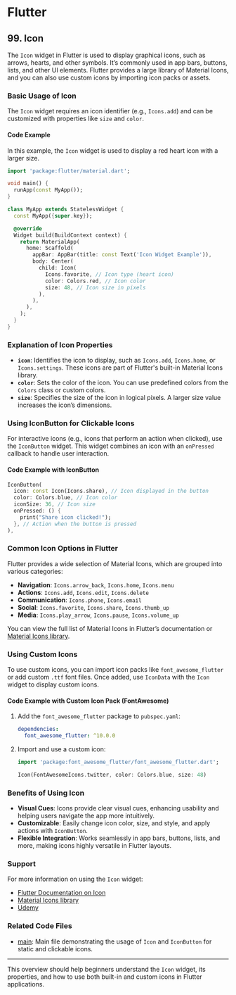 # Flutter

## 99. Icon

The `Icon` widget in Flutter is used to display graphical icons, such as arrows, hearts, and other symbols. It’s commonly used in app bars, buttons, lists, and other UI elements. Flutter provides a large library of Material Icons, and you can also use custom icons by importing icon packs or assets.

### Basic Usage of Icon

The `Icon` widget requires an icon identifier (e.g., `Icons.add`) and can be customized with properties like `size` and `color`.

#### Code Example

In this example, the `Icon` widget is used to display a red heart icon with a larger size.

```dart
import 'package:flutter/material.dart';

void main() {
  runApp(const MyApp());
}

class MyApp extends StatelessWidget {
  const MyApp({super.key});

  @override
  Widget build(BuildContext context) {
    return MaterialApp(
      home: Scaffold(
        appBar: AppBar(title: const Text('Icon Widget Example')),
        body: Center(
          child: Icon(
            Icons.favorite, // Icon type (heart icon)
            color: Colors.red, // Icon color
            size: 48, // Icon size in pixels
          ),
        ),
      ),
    );
  }
}
```

### Explanation of Icon Properties

- **`icon`**: Identifies the icon to display, such as `Icons.add`, `Icons.home`, or `Icons.settings`. These icons are part of Flutter's built-in Material Icons library.
- **`color`**: Sets the color of the icon. You can use predefined colors from the `Colors` class or custom colors.
- **`size`**: Specifies the size of the icon in logical pixels. A larger size value increases the icon’s dimensions.

### Using IconButton for Clickable Icons

For interactive icons (e.g., icons that perform an action when clicked), use the `IconButton` widget. This widget combines an icon with an `onPressed` callback to handle user interaction.

#### Code Example with IconButton

```dart
IconButton(
  icon: const Icon(Icons.share), // Icon displayed in the button
  color: Colors.blue, // Icon color
  iconSize: 36, // Icon size
  onPressed: () {
    print("Share icon clicked!");
  }, // Action when the button is pressed
),
```

### Common Icon Options in Flutter

Flutter provides a wide selection of Material Icons, which are grouped into various categories:

- **Navigation**: `Icons.arrow_back`, `Icons.home`, `Icons.menu`
- **Actions**: `Icons.add`, `Icons.edit`, `Icons.delete`
- **Communication**: `Icons.phone`, `Icons.email`
- **Social**: `Icons.favorite`, `Icons.share`, `Icons.thumb_up`
- **Media**: `Icons.play_arrow`, `Icons.pause`, `Icons.volume_up`

You can view the full list of Material Icons in Flutter’s documentation or [Material Icons library](https://fonts.google.com/icons).

### Using Custom Icons

To use custom icons, you can import icon packs like `font_awesome_flutter` or add custom `.ttf` font files. Once added, use `IconData` with the `Icon` widget to display custom icons.

#### Code Example with Custom Icon Pack (FontAwesome)

1. Add the `font_awesome_flutter` package to `pubspec.yaml`:

   ```yaml
   dependencies:
     font_awesome_flutter: ^10.0.0
   ```

2. Import and use a custom icon:

   ```dart
   import 'package:font_awesome_flutter/font_awesome_flutter.dart';

   Icon(FontAwesomeIcons.twitter, color: Colors.blue, size: 48)
   ```

### Benefits of Using Icon

- **Visual Cues**: Icons provide clear visual cues, enhancing usability and helping users navigate the app more intuitively.
- **Customizable**: Easily change icon color, size, and style, and apply actions with `IconButton`.
- **Flexible Integration**: Works seamlessly in app bars, buttons, lists, and more, making icons highly versatile in Flutter layouts.

### Support

For more information on using the `Icon` widget:

- [Flutter Documentation on Icon](https://api.flutter.dev/flutter/widgets/Icon-class.html)
- [Material Icons library](https://fonts.google.com/icons)
- [Udemy](https://www.udemy.com/course/flutter-dart-creez-des-applications-pour-ios-et-android/learn/lecture/26975676#overview)

### Related Code Files

- [main](main.dart): Main file demonstrating the usage of `Icon` and `IconButton` for static and clickable icons.

---

This overview should help beginners understand the `Icon` widget, its properties, and how to use both built-in and custom icons in Flutter applications.
